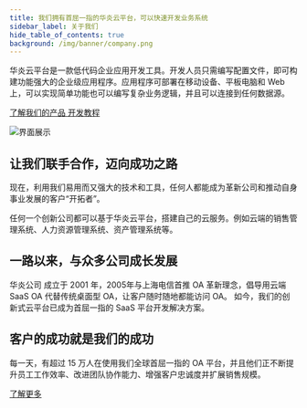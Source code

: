 ```yaml
---
title: 我们拥有首屈一指的华炎云平台，可以快速开发业务系统
sidebar_label: 关于我们
hide_table_of_contents: true
background: /img/banner/company.png
---
```


华炎云平台是一款低代码企业应用开发工具。开发人员只需编写配置文件，即可构建功能强大的企业级应用程序。应用程序可部署在移动设备、平板电脑和 Web 上，可以实现简单功能也可以编写复杂业务逻辑，并且可以连接到任何数据源。

<a class="slds-button slds-button_brand slds-m-right_medium slds-var-p-vertical_xx-small" href="/platform/" >
了解我们的产品
</a>

<a class="slds-button slds-button_brand slds-m-right_medium slds-var-p-vertical_xx-small" href="/developer/" >
开发教程
</a>

![界面展示](/assets/mac_ipad_iphone_list.png)

## 让我们联手合作，迈向成功之路

现在，利用我们易用而又强大的技术和工具，任何人都能成为革新公司和推动自身事业发展的客户“开拓者”。

任何一个创新公司都可以基于华炎云平台，搭建自己的云服务。例如云端的销售管理系统、人力资源管理系统、资产管理系统等。

## 一路以来，与众多公司成长发展

华炎公司 成立于 2001 年，2005年与上海电信首推 OA 革新理念，倡导用云端 SaaS OA 代替传统桌面型 OA，让客户随时随地都能访问 OA。 如今，我们的创新式云平台已成为首屈一指的 SaaS 平台开发解决方案。

## 客户的成功就是我们的成功

每一天，有超过 15 万人在使用我们全球首屈一指的 OA 平台，并且他们正不断提升员工工作效率、改进团队协作能力、增强客户忠诚度并扩展销售规模。

[了解更多](/company/customers)